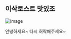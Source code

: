 ## 이삭토스트 맛있조
![image](https://github.com/user-attachments/assets/a861becc-c3ea-4e31-baea-df10f93b2baa)

안녕하세요~ 다시 허락해주세요~